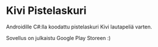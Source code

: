 # Kivi Pistelaskuri

Androidille C#:lla koodattu pistelaskuri Kivi lautapeliä varten.

Sovellus on julkaistu Google Play Storeen :)
